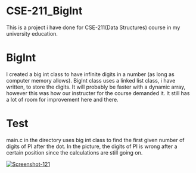 # CSE-211_BigInt
This is a project i have done for CSE-211(Data Structures) course in my university education.

# BigInt
I created a big int class to have infinite digits in a number (as long as computer memory allows). BigInt class uses a linked list class, i have written, to store the digits. It will probably be faster with a dynamic array, however this was how our instructer for the course demanded it. It still has a lot of room for improvement here and there.

# Test
main.c in the directory uses big int class to find the first given number of digits of PI after the dot. In the picture, the digits of PI is wrong after a certain position since the calculations are still going on.

<a href='https://postimg.cc/XpPdzJCn' target='_blank'><img src='https://i.postimg.cc/XpPdzJCn/Screenshot-121.png' border='0' alt='Screenshot-121'/></a>
